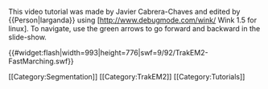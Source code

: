 This video tutorial was made by Javier Cabrera-Chaves and edited by {{Person|Iarganda}} using [http://www.debugmode.com/wink/ Wink 1.5 for linux]. To navigate, use the green arrows to go forward and backward in the slide-show.

{{#widget:flash|width=993|height=776|swf=9/92/TrakEM2-FastMarching.swf}}

[[Category:Segmentation]]
[[Category:TrakEM2]]
[[Category:Tutorials]]
